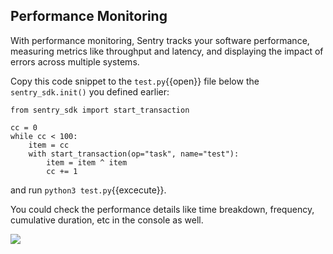 ## Performance Monitoring
With performance monitoring, Sentry tracks your software performance, measuring metrics like throughput and latency, and displaying the impact of errors across multiple systems.

Copy this code snippet to the `test.py`{{open}} file below the `sentry_sdk.init()` you defined earlier:

```
from sentry_sdk import start_transaction

cc = 0
while cc < 100:
	item = cc
	with start_transaction(op="task", name="test"):
		item = item ^ item
		cc += 1   
```
and run `python3 test.py`{{excecute}}. 

You could check the performance details like time breakdown, frequency, cumulative duration, etc in the console as well.

![](https://tva1.sinaimg.cn/large/e6c9d24egy1h29cpry7a7j20wv0u0tch.jpg)